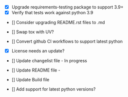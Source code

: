 - [x] Upgrade requirements-testing package to support 3.9+
- [x] Verify that tests work against python 3.9

- [] Consider upgrading README.rst files to .md

- [] Swap tox with UV?
- [] Convert github CI workflows to support latest python 

- [x] License needs an update? 
- [] Update changelist file - In progress
- [] Update README file -  
- [] Update Build file

- [] Add support for latest python versions?